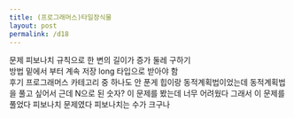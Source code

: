 ```yaml
---
title: (프로그래머스)타일장식물
layout: post
permalink: /d18
---
```


문제
    피보나치 규칙으로 한 변의 길이가 증가
    둘레 구하기
<br>
방법
    밑에서 부터 계속 저장
    long 타입으로 받아야 함
<br>
후기
    프로그래머스 카테고리 중 하나도 안 푼게 힙이랑 동적계획법이었는데
    동적계획법을 풀고 싶어서
    근데 N으로 된 숫자? 이 문제를 봤는데 너무 어려웠다
    그래서 이 문제를 풀었다
    피보나치 문제였다
    피보나치는 수가 크구나
    